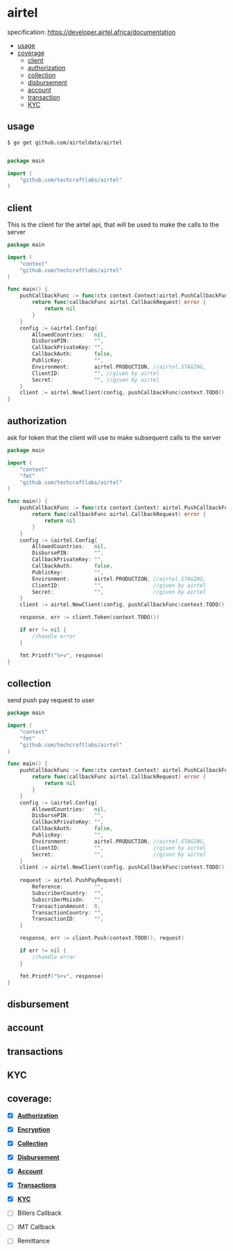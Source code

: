 # airtel

specification: https://developer.airtel.africa/documentation
- [usage](#usage)
- [coverage](#coverage)
    - [client](#client)
    - [authorization](#authorization)
    - [collection](#collection)
    - [disbursement](#disbursement)
    - [account](#account)
    - [transaction](#transactions)
    - [KYC](#KYC)
    

## usage

    $ go get github.com/airteldata/airtel

```go

package main

import (
	"github.com/techcraftlabs/airtel"
)

```

## client

This is the client for the airtel api, that will be used to make the calls to the server



```go
package main

import (
	"context"
	"github.com/techcraftlabs/airtel"
)

func main() {
	pushCallbackFunc := func(ctx context.Context)airtel.PushCallbackFunc{
		return func(callbackFunc airtel.CallbackRequest) error {
			return nil
        }
    }
	config := &airtel.Config{
		AllowedCountries:   nil,
		DisbursePIN:        "",
		CallbackPrivateKey: "",
		CallbackAuth:       false,
		PublicKey:          "",
		Environment:        airtel.PRODUCTION, //airtel.STAGING,
		ClientID:           "", //given by airtel
		Secret:             "", //given by airtel
	}
	client := airtel.NewClient(config, pushCallbackFunc(context.TODO()), true)
}


```
## authorization

ask for token that the client will use to make subsequent calls to the server

```go
package main

import (
	"context"
	"fmt"
	"github.com/techcraftlabs/airtel"
)

func main() {
	pushCallbackFunc := func(ctx context.Context) airtel.PushCallbackFunc {
		return func(callbackFunc airtel.CallbackRequest) error {
			return nil
		}
	}
	config := &airtel.Config{
		AllowedCountries:   nil,
		DisbursePIN:        "",
		CallbackPrivateKey: "",
		CallbackAuth:       false,
		PublicKey:          "",
		Environment:        airtel.PRODUCTION, //airtel.STAGING,
		ClientID:           "",                //given by airtel
		Secret:             "",                //given by airtel
	}
	client := airtel.NewClient(config, pushCallbackFunc(context.TODO()), true)

	response, err := client.Token(context.TODO())

	if err != nil {
		//handle error
	}

	fmt.Printf("%+v", response)
}

```
## collection

send push pay request to user

```go
package main

import (
	"context"
	"fmt"
	"github.com/techcraftlabs/airtel"
)

func main() {
	pushCallbackFunc := func(ctx context.Context) airtel.PushCallbackFunc {
		return func(callbackFunc airtel.CallbackRequest) error {
			return nil
		}
	}
	config := &airtel.Config{
		AllowedCountries:   nil,
		DisbursePIN:        "",
		CallbackPrivateKey: "",
		CallbackAuth:       false,
		PublicKey:          "",
		Environment:        airtel.PRODUCTION, //airtel.STAGING,
		ClientID:           "",                //given by airtel
		Secret:             "",                //given by airtel
	}
	client := airtel.NewClient(config, pushCallbackFunc(context.TODO()), true)
	
	request := airtel.PushPayRequest{
		Reference:          "",
		SubscriberCountry:  "",
		SubscriberMsisdn:   "",
		TransactionAmount:  0,
		TransactionCountry: "",
		TransactionID:      "",
	}

	response, err := client.Push(context.TODO(), request)

	if err != nil {
		//handle error
	}

	fmt.Printf("%+v", response)
}

```

## disbursement
## account
## transactions
## KYC
## coverage:

- [x] [**Authorization**](#authorization)
- [x] [**Encryption**](#authorization)
- [x] [**Collection**](#collection)
- [x] [**Disbursement**](#disbursement)
- [x] [**Account**](#account)
- [x] [**Transactions**](#transactions)
- [x] [**KYC**](#KYC)
- [ ] Billers Callback
- [ ] IMT Callback
- [ ] Remittance

